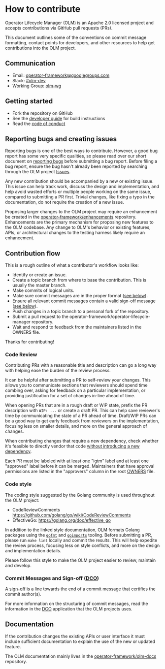 # How to contribute

Operator Lifecycle Manager (OLM) is an Apache 2.0 licensed project and accepts contributions via GitHub pull requests (PRs).

This document outlines some of the conventions on commit message formatting, contact points for developers, and other resources to help get contributions into the OLM project.

## Communication

- Email: [operator-framework@googlegroups.com][operator_framework]
- Slack: [#olm-dev][olm-dev]
- Working Group: [olm-wg][olm-wg]

## Getting started

- Fork the repository on GitHub
- See the [developer guide](./DEVELOPMENT.md) for build instructions
- Read the [code of conduct](https://github.com/operator-framework/operator-lifecycle-manager/blob/master/code-of-conduct.md)

## Reporting bugs and creating issues

Reporting bugs is one of the best ways to contribute. However, a good bug report has some very specific qualities, so please read over our short document on [reporting bugs](./doc/dev/reporting_bugs.md) before submitting a bug report. Before filing a bug report, ensure the bug hasn't already been reported by searching through the OLM project [Issues][issues].

Any new contribution should be accompanied by a new or existing issue. This issue can help track work, discuss the design and implementation, and help avoid wasted efforts or multiple people working on the same issue, compared to submitting a PR first. Trivial changes, like fixing a typo in the documentation, do not require the creation of a new issue.

Proposing larger changes to the OLM project may require an enhancement be created in the [operator-framework/enhancements](https://github.com/operator-framework/enhancements/) repository. Enhancements are the primary mechanism for proposing new features to the OLM codebase. Any change to OLM's behavior or existing features, APIs, or architectural changes to the testing harness likely require an enhancement.

## Contribution flow

This is a rough outline of what a contributor's workflow looks like:

- Identify or create an issue.
- Create a topic branch from where to base the contribution. This is usually the master branch.
- Make commits of logical units.
- Make sure commit messages are in the proper format ([see below][commit-messages]).
- Ensure all relevant commit messages contain a valid sign-off message ([see below][commit-messages]).
- Push changes in a topic branch to a personal fork of the repository.
- Submit a pull request to the operator-framework/operator-lifecycle-manager repository.
- Wait and respond to feedback from the maintainers listed in the OWNERS file.

Thanks for contributing!

### Code Review

Contributing PRs with a reasonable title and description can go a long way with helping ease the burden of the review process.

It can be helpful after submitting a PR to self-review your changes. This allows you to communicate sections that reviewers should spend time combing over, asking for feedback on a particular implementation, or providing justification for a set of changes in-line ahead of time.

When opening PRs that are in a rough draft or WIP state, prefix the PR description with `WIP: ...` or create a draft PR. This can help save reviewer's time by communicating the state of a PR ahead of time. Draft/WIP PRs can be a good way to get early feedback from reviewers on the implementation, focusing less on smaller details, and more on the general approach of changes.

When contributing changes that require a new dependency, check whether it's feasible to directly vendor that code [without introducing a new dependency](https://go-proverbs.github.io/).

Each PR must be labeled with at least one "lgtm" label and at least one "approved" label before it can be merged. Maintainers that have approval permissions are listed in the "approvers" column in the root [OWNERS][owners] file.

### Code style

The coding style suggested by the Golang community is used throughout the OLM project:

- CodeReviewComments <https://github.com/golang/go/wiki/CodeReviewComments>
- EffectiveGo: <https://golang.org/doc/effective_go>

In addition to the linked style documentation, OLM formats Golang packages using the [`gofmt`][gofmt] and [`goimports`][goimports] tooling. Before submitting a PR, please run `make lint` locally and commit the results. This will help expedite the review process, focusing less on style conflicts, and more on the design and implementation details.

Please follow this style to make the OLM project easier to review, maintain and develop.

### Commit Messages and Sign-off ([DCO][DCO])

A [sign-off][sign-off] is a line towards the end of a commit message that certifies the commit author(s).

For more information on the structuring of commit messages, read the information in the [DCO][dco] application that the OLM projects uses.

## Documentation

If the contribution changes the existing APIs or user interface it must include sufficient documentation to explain the use of the new or updated feature.

The OLM documentation mainly lives in the [operator-framework/olm-docs][olm-docs] repository.

[operator_framework]: <https://groups.google.com/forum/#!forum/operator-framework>
[dco]: <https://developercertificate.org/>
[owners]: <https://github.com/operator-framework/operator-lifecycle-manager/blob/master/OWNERS>
[issues]: <https://github.com/operator-framework/operator-lifecycle-manager/issues>
[olm-docs]: <https://github.com/operator-framework/olm-docs>
[olm-dev]: <https://kubernetes.slack.com/archives/C0181L6JYQ2>
[olm-wg]: <https://docs.google.com/document/d/1Zuv-BoNFSwj10_zXPfaS9LWUQUCak2c8l48d0-AhpBw/edit?usp=sharing>
[sign-off]: <https://git-scm.com/docs/git-commit#Documentation/git-commit.txt---signoff>
[goimports]: <https://pkg.go.dev/golang.org/x/tools/cmd/goimports>
[gofmt]: <https://pkg.go.dev/cmd/gofmt>
[commit-messages]: <https://github.com/operator-framework/operator-lifecycle-manager/blob/master/CONTRIBUTING.md#commit-messages-and-sign-off-dco>

